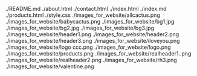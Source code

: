 ./README.md
./about.html
./contact.html
./index.html
./index.md
./products.html
./style.css
./images_for_website/allcactus.png
./images_for_website/babycactus.png
./images_for_website/bg1.jpg
./images_for_website/bg2.jpg
./images_for_website/bg3.jpg
./images_for_website/header1.png
./images_for_website/header2.png
./images_for_website/header3.png
./images_for_website/iloveyou.png
./images_for_website/logo ccc.png
./images_for_website/logo.png
./images_for_website/products.png
./images_for_website/realheader1..png
./images_for_website/realheader2.png
./images_for_website/rh3.png
./images_for_website/valentine.png
